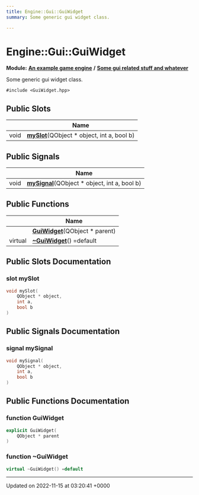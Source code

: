 ```yaml
---
title: Engine::Gui::GuiWidget
summary: Some generic gui widget class. 

---
```


# Engine::Gui::GuiWidget

**Module:** **[An example game engine](/modules/group__Engine.md)** **/** **[Some gui related stuff and whatever](/modules/group__Gui.md)**



Some generic gui widget class. 


`#include <GuiWidget.hpp>`

## Public Slots

|                | Name           |
| -------------- | -------------- |
| void | **[mySlot](/classes/classEngine_1_1Gui_1_1GuiWidget.md#slot-myslot)**(QObject * object, int a, bool b) |

## Public Signals

|                | Name           |
| -------------- | -------------- |
| void | **[mySignal](/classes/classEngine_1_1Gui_1_1GuiWidget.md#signal-mysignal)**(QObject * object, int a, bool b) |

## Public Functions

|                | Name           |
| -------------- | -------------- |
| | **[GuiWidget](/classes/classEngine_1_1Gui_1_1GuiWidget.md#function-guiwidget)**(QObject * parent) |
| virtual | **[~GuiWidget](/classes/classEngine_1_1Gui_1_1GuiWidget.md#function-~guiwidget)**() =default |

## Public Slots Documentation

### slot mySlot

```cpp
void mySlot(
    QObject * object,
    int a,
    bool b
)
```


## Public Signals Documentation

### signal mySignal

```cpp
void mySignal(
    QObject * object,
    int a,
    bool b
)
```


## Public Functions Documentation

### function GuiWidget

```cpp
explicit GuiWidget(
    QObject * parent
)
```


### function ~GuiWidget

```cpp
virtual ~GuiWidget() =default
```


-------------------------------

Updated on 2022-11-15 at 03:20:41 +0000